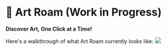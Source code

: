 # 🎨 Art Roam (Work in Progress)
**Discover Art, One Click at a Time!**

Here's a walkthrough of what Art Roam currently looks like:
<img src="src/assets/art-roam.gif"/>